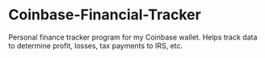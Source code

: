 # Coinbase-Financial-Tracker
Personal finance tracker program for my Coinbase wallet. Helps track data to determine profit, losses, tax payments to IRS, etc.
